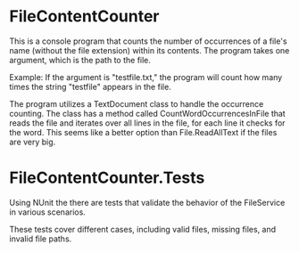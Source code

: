 # FileContentCounter

This is a console program that counts the number of occurrences of a file's name (without the file extension) 
within its contents. The program takes one argument, which is the path to the file.

Example: If the argument is "testfile.txt," the program will count how many times the string "testfile" appears in the file.

The program utilizes a TextDocument class to handle the occurrence counting. 
The class has a method called CountWordOccurrencesInFile that reads the file and iterates over all lines in the file, 
for each line it checks for the word. This seems like a better option than File.ReadAllText if the files are very big.

# FileContentCounter.Tests

Using NUnit the there are tests that validate the behavior of the FileService
in various scenarios.

These tests cover different cases, including valid files, missing files, and invalid file paths.